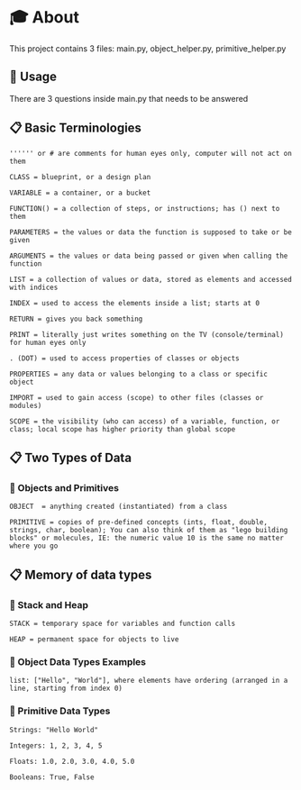 # :mortar_board: About

This project contains 3 files: main.py, object_helper.py, primitive_helper.py

## :pushpin: Usage

There are 3 questions inside main.py that needs to be answered

## :clipboard: Basic Terminologies

    '''''' or # are comments for human eyes only, computer will not act on them

    CLASS = blueprint, or a design plan

    VARIABLE = a container, or a bucket

    FUNCTION() = a collection of steps, or instructions; has () next to them

    PARAMETERS = the values or data the function is supposed to take or be given

    ARGUMENTS = the values or data being passed or given when calling the function

    LIST = a collection of values or data, stored as elements and accessed with indices

    INDEX = used to access the elements inside a list; starts at 0

    RETURN = gives you back something

    PRINT = literally just writes something on the TV (console/terminal) for human eyes only

    . (DOT) = used to access properties of classes or objects

    PROPERTIES = any data or values belonging to a class or specific object

    IMPORT = used to gain access (scope) to other files (classes or modules)

    SCOPE = the visibility (who can access) of a variable, function, or class; local scope has higher priority than global scope

## :clipboard: Two Types of Data

### :bookmark_tabs: Objects and Primitives

    OBJECT  = anything created (instantiated) from a class

    PRIMITIVE = copies of pre-defined concepts (ints, float, double, strings, char, boolean); You can also think of them as "lego building blocks" or molecules, IE: the numeric value 10 is the same no matter where you go

## :clipboard: Memory of data types

### :bookmark_tabs: Stack and Heap

    STACK = temporary space for variables and function calls

    HEAP = permanent space for objects to live

### :bookmark_tabs: Object Data Types Examples

    list: ["Hello", "World"], where elements have ordering (arranged in a line, starting from index 0)

### :bookmark_tabs: Primitive Data Types

    Strings: "Hello World"

    Integers: 1, 2, 3, 4, 5

    Floats: 1.0, 2.0, 3.0, 4.0, 5.0

    Booleans: True, False
